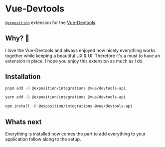 # Vue-Devtools

[`@exposition`](https://h2xd.github.io/exposition/) extension for the [Vue-Devtools](https://devtools.vuejs.org/).

## Why? 🤔

I love the Vue-Devtools and always enjoyed how nicely everything works together
while keeping a beautiful UX & UI. Therefore it's a must to have an extension in place.
I hope you enjoy this extension as much as I do.

## Installation

```sh
pnpm add -D @exposition/integrations @vue/devtools-api
```

```sh
yarn add -D @exposition/integrations @vue/devtools-api
```

```sh
npm install -D @exposition/integrations @vue/devtools-api
```

## Whats next

Everything is installed now comes the part to add everything to your
application follow along to the setup.
